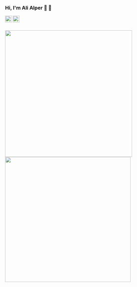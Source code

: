 ### Hi, I'm Ali Alper :wave: :wave:

[<img  width="22" src="https://unpkg.com/simple-icons@v4/icons/twitter.svg" align="left" />][twitter]
[<img  width="22" src="https://unpkg.com/simple-icons@v4/icons/linkedin.svg" align="left" />][linkedin]

<br />
<br />

<p>
  <img  src="https://github-readme-stats.vercel.app/api?username=aalperozmen&&show_icons=true&theme=radical" width=415px > 
  <img  src="https://github-readme-stats.vercel.app/api/top-langs/?username=aalperozmen&layout=compact&theme=radical" width="410px" >
</p>


[instagram]: https://www.instagram.com/a.alperozmen/
[twitter]: https://twitter.com/alialperozmen
[linkedin]: https://www.linkedin.com/in/ali-alper-%C3%B6zmen-65092719b/

